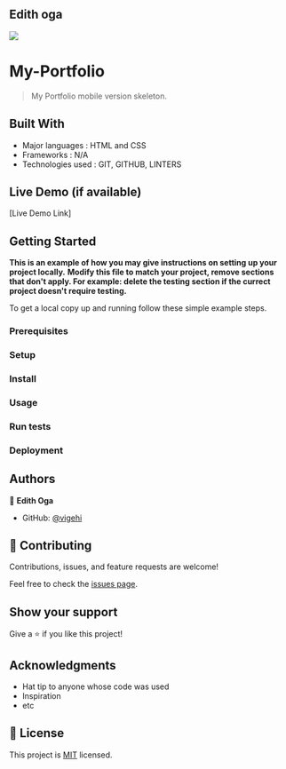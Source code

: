 ## Edith oga
![](https://img.shields.io/badge/Microverse-blueviolet)

#  My-Portfolio

> My Portfolio mobile version skeleton.


## Built With

- Major languages : HTML and CSS
- Frameworks : N/A
- Technologies used : GIT, GITHUB, LINTERS

## Live Demo (if available)

[Live Demo Link]


## Getting Started

**This is an example of how you may give instructions on setting up your project locally.**
**Modify this file to match your project, remove sections that don't apply. For example: delete the testing section if the currect project doesn't require testing.**


To get a local copy up and running follow these simple example steps.

### Prerequisites

### Setup

### Install

### Usage

### Run tests

### Deployment



## Authors

👤 **Edith Oga**

- GitHub: [@vigehi](https://github.com/vigehi)


## 🤝 Contributing

Contributions, issues, and feature requests are welcome!

Feel free to check the [issues page](../../issues/).

## Show your support

Give a ⭐️ if you like this project!

## Acknowledgments

- Hat tip to anyone whose code was used
- Inspiration
- etc

## 📝 License

This project is [MIT](./MIT.md) licensed.

